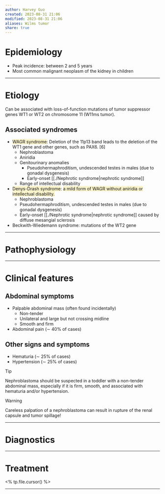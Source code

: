 ```yaml
---
author: Harvey Guo
created: 2023-08-31 21:06
modified: 2023-08-31 21:06
aliases: Wilms tumor
share: true
---
```

# Epidemiology
- Peak incidence: between 2 and 5 years 
- Most common malignant neoplasm of the kidney in children

---
# Etiology
Can be associated with loss-of-function mutations of tumor suppressor genes WT1 or WT2 on chromosome 11 (W11ms tumor).
## Associated syndromes
- <span style="background:rgba(240, 200, 0, 0.2)">WAGR syndrome</span>: Deletion of the 11p13 band leads to the deletion of the WT1 gene and other genes, such as PAX6. [6]
	- Nephroblastoma
	- Aniridia 
	- Genitourinary anomalies
		- Pseudohermaphroditism, undescended testes in males (due to gonadal dysgenesis)
		- Early-onset [[./Nephrotic syndrome|nephrotic syndrome]]
	- Range of intellectual disability
- <span style="background:rgba(240, 200, 0, 0.2)">Denys-Drash syndrome</span>: <span style="background:rgba(240, 200, 0, 0.2)">a mild form of WAGR without aniridia or intellectual disability.</span>
	- Nephroblastoma
	- Pseudohermaphroditism, undescended testes in males (due to gonadal dysgenesis)
	- Early-onset [[./Nephrotic syndrome|nephrotic syndrome]] caused by diffuse mesangial sclerosis
- Beckwith-Wiedemann syndrome: mutations of the WT2 gene

---
# Pathophysiology


---
# Clinical features
## Abdominal symptoms
- Palpable abdominal mass (often found incidentally)
	- Non-tender
	- Unilateral and large but not crossing midline 
	- Smooth and firm
- Abdominal pain (∼ 40% of cases)
## Other signs and symptoms
- Hematuria (∼ 25% of cases)
- Hypertension (∼ 25% of cases)

>[!tip] 
>Nephroblastoma should be suspected in a toddler with a non-tender abdominal mass, especially if it is firm, smooth, and associated with hematuria and/or hypertension.

>[!warning] 
>Careless palpation of a nephroblastoma can result in rupture of the renal capsule and tumor spillage!


---
# Diagnostics


---
# Treatment
<% tp.file.cursor() %>

---
